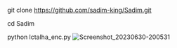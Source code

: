 git clone https://github.com/sadim-king/Sadim.git

cd Sadim

python lctalha_enc.py
![Screenshot_20230630-200531](https://github.com/sadim-king/Sadim/assets/133739417/87e96dff-58aa-436b-8af1-d3ac0296fa37)
